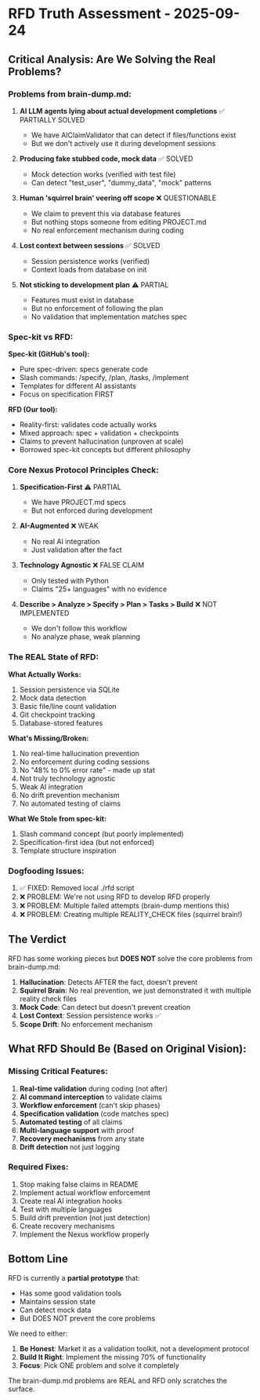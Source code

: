 # RFD Truth Assessment - 2025-09-24

## Critical Analysis: Are We Solving the Real Problems?

### Problems from brain-dump.md:
1. **AI LLM agents lying about actual development completions** ✅ PARTIALLY SOLVED
   - We have AIClaimValidator that can detect if files/functions exist
   - But we don't actively use it during development sessions
   
2. **Producing fake stubbed code, mock data** ✅ SOLVED
   - Mock detection works (verified with test file)
   - Can detect "test_user", "dummy_data", "mock" patterns
   
3. **Human 'squirrel brain' veering off scope** ❌ QUESTIONABLE
   - We claim to prevent this via database features
   - But nothing stops someone from editing PROJECT.md
   - No real enforcement mechanism during coding
   
4. **Lost context between sessions** ✅ SOLVED
   - Session persistence works (verified)
   - Context loads from database on init
   
5. **Not sticking to development plan** ⚠️ PARTIAL
   - Features must exist in database
   - But no enforcement of following the plan
   - No validation that implementation matches spec

### Spec-kit vs RFD:

**Spec-kit (GitHub's tool):**
- Pure spec-driven: specs generate code
- Slash commands: /specify, /plan, /tasks, /implement
- Templates for different AI assistants
- Focus on specification FIRST

**RFD (Our tool):**
- Reality-first: validates code actually works
- Mixed approach: spec + validation + checkpoints
- Claims to prevent hallucination (unproven at scale)
- Borrowed spec-kit concepts but different philosophy

### Core Nexus Protocol Principles Check:

1. **Specification-First** ⚠️ PARTIAL
   - We have PROJECT.md specs
   - But not enforced during development
   
2. **AI-Augmented** ❌ WEAK
   - No real AI integration
   - Just validation after the fact
   
3. **Technology Agnostic** ❌ FALSE CLAIM
   - Only tested with Python
   - Claims "25+ languages" with no evidence
   
4. **Describe > Analyze > Specify > Plan > Tasks > Build** ❌ NOT IMPLEMENTED
   - We don't follow this workflow
   - No analyze phase, weak planning

### The REAL State of RFD:

**What Actually Works:**
1. Session persistence via SQLite
2. Mock data detection  
3. Basic file/line count validation
4. Git checkpoint tracking
5. Database-stored features

**What's Missing/Broken:**
1. No real-time hallucination prevention
2. No enforcement during coding sessions
3. No "48% to 0% error rate" - made up stat
4. Not truly technology agnostic
5. Weak AI integration
6. No drift prevention mechanism
7. No automated testing of claims

**What We Stole from spec-kit:**
1. Slash command concept (but poorly implemented)
2. Specification-first idea (but not enforced)
3. Template structure inspiration

### Dogfooding Issues:

1. ✅ FIXED: Removed local ./rfd script
2. ❌ PROBLEM: We're not using RFD to develop RFD properly
3. ❌ PROBLEM: Multiple failed attempts (brain-dump mentions this)
4. ❌ PROBLEM: Creating multiple REALITY_CHECK files (squirrel brain!)

## The Verdict

RFD has some working pieces but **DOES NOT** solve the core problems from brain-dump.md:

1. **Hallucination**: Detects AFTER the fact, doesn't prevent
2. **Squirrel Brain**: No real prevention, we just demonstrated it with multiple reality check files
3. **Mock Code**: Can detect but doesn't prevent creation
4. **Lost Context**: Session persistence works ✅
5. **Scope Drift**: No enforcement mechanism

## What RFD Should Be (Based on Original Vision):

### Missing Critical Features:
1. **Real-time validation** during coding (not after)
2. **AI command interception** to validate claims
3. **Workflow enforcement** (can't skip phases)
4. **Specification validation** (code matches spec)
5. **Automated testing** of all claims
6. **Multi-language support** with proof
7. **Recovery mechanisms** from any state
8. **Drift detection** not just logging

### Required Fixes:
1. Stop making false claims in README
2. Implement actual workflow enforcement
3. Create real AI integration hooks
4. Test with multiple languages
5. Build drift prevention (not just detection)
6. Create recovery mechanisms
7. Implement the Nexus workflow properly

## Bottom Line

RFD is currently a **partial prototype** that:
- Has some good validation tools
- Maintains session state
- Can detect mock data
- But DOES NOT prevent the core problems

We need to either:
1. **Be Honest**: Market it as a validation toolkit, not a development protocol
2. **Build It Right**: Implement the missing 70% of functionality
3. **Focus**: Pick ONE problem and solve it completely

The brain-dump.md problems are REAL and RFD only scratches the surface.